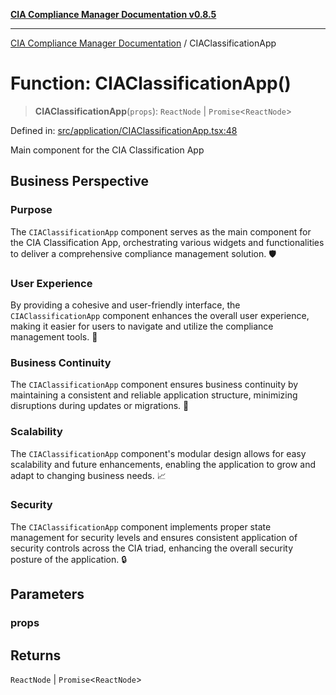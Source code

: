 [**CIA Compliance Manager Documentation v0.8.5**](../README.md)

***

[CIA Compliance Manager Documentation](../globals.md) / CIAClassificationApp

# Function: CIAClassificationApp()

> **CIAClassificationApp**(`props`): `ReactNode` \| `Promise`\<`ReactNode`\>

Defined in: [src/application/CIAClassificationApp.tsx:48](https://github.com/Hack23/cia-compliance-manager/blob/b799ef22d9067d09cc69eaeddf109ac9dcdce934/src/application/CIAClassificationApp.tsx#L48)

Main component for the CIA Classification App

## Business Perspective

### Purpose
The `CIAClassificationApp` component serves as the main component for the CIA Classification App, orchestrating various widgets and functionalities to deliver a comprehensive compliance management solution. 🛡️

### User Experience
By providing a cohesive and user-friendly interface, the `CIAClassificationApp` component enhances the overall user experience, making it easier for users to navigate and utilize the compliance management tools. 🌟

### Business Continuity
The `CIAClassificationApp` component ensures business continuity by maintaining a consistent and reliable application structure, minimizing disruptions during updates or migrations. 🔄

### Scalability
The `CIAClassificationApp` component's modular design allows for easy scalability and future enhancements, enabling the application to grow and adapt to changing business needs. 📈

### Security
The `CIAClassificationApp` component implements proper state management for security levels and ensures consistent application of security controls across the CIA triad, enhancing the overall security posture of the application. 🔒

## Parameters

### props

## Returns

`ReactNode` \| `Promise`\<`ReactNode`\>
